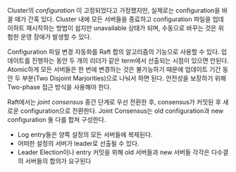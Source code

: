 Cluster의 _configuration_ 이 고정되었다고 가정했지만, 실제로는 configuration을 바꿀 때가 간혹 있다.
Cluster 내에 모든 서버들을 종료하고 configuration 파일을 업데이하트 재시작하는 방법이 쉽지만 unavailable 상태가 되며, 수동으로 바꾸는 것은 위험한 운영 장애가 발생할 수 있다.

Configuration 파일 변경 자동화를 Raft 합의 알고리즘의 기능으로 사용할 수 있다.
업데이트를 진행하는 동안 두 개의 리더가 같은 term에서 선출되는 시점이 있으면 안된다.
Atomic하게 모든 서버들은 한 번에 변경하는 것은 불가능하기 때문에 업데이트 기간 동안 두 부분(Two Disjoint Marjorities)으로 나눠서 하면 된다.
안전성을 보장하기 위해 Two-phase 접근 방식을 사용해야 한다.

Raft에서는 _joint consensus_ 중간 단계로 우선 전환한 후, consensus가 커밋된 후 새로운 configuration으로 전환한다. Joint Consensus는 old configuration과 new configuration 둘 다를 합쳐 구성한다.
- Log entry들은 양쪽 설정의 모든 서버들에 복제된다.
- 어떠한 설정의 서버가 leader로 선출될 수 있다.
- Leader Election이나 entry 커밋을 위해 old 서버들과 new 서버들 각각은 다수결의 서버들의 합의가 요구된다

